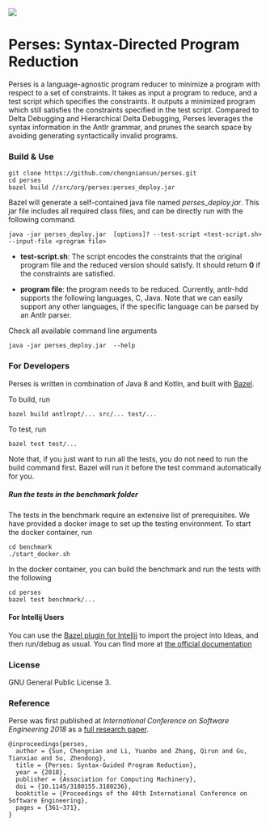 ![](https://github.com/chengniansun/perses/workflows/CI/badge.svg)
 
# Perses: Syntax-Directed Program Reduction

Perses is a language-agnostic program reducer to minimize a program with 
respect to a set of constraints. It takes as input a program to reduce,
and a test script which specifies the constraints.
It outputs a minimized program which still satisfies the constraints specified
in the test script. Compared to Delta Debugging and Hierarchical Delta Debugging,
Perses leverages the syntax information in the Antlr grammar, and prunes the
search space by avoiding generating syntactically invalid programs.


### Build & Use ###

```
git clone https://github.com/chengniansun/perses.git
cd perses
bazel build //src/org/perses:perses_deploy.jar
```

Bazel will generate a self-contained java file named *perses_deploy.jar*.
This jar file includes all required class files, and can be directly run
with the following command.

```
java -jar perses_deploy.jar  [options]? --test-script <test-script.sh> --input-file <program file>
```

* __test-script.sh__:
The script encodes the constraints that the original program file and the reduced version should satisfy. It should return **0** if the constraints are satisfied. 
 
* __program file__: the program needs to be reduced. Currently, antlr-hdd 
supports the following languages, C, Java. Note that we can easily support any other languages, if the specific language can be parsed by an Antlr parser. 



Check all available command line arguments

```
java -jar perses_deploy.jar  --help
```


### For Developers ###

Perses is written in combination of Java 8 and Kotlin, and built with [Bazel](https://bazel.build/). 

To build, run

```
bazel build antlropt/... src/... test/...
```

To test, run

```
bazel test test/...
```

Note that, if you just want to run all the tests, you do not need to run the build command first.
Bazel will run it before the test command automatically for you.

##### Run the tests in the benchmark folder #####

The tests in the benchmark require an extensive list of prerequisites.
We have provided a docker image to set up the testing environment. To start
the docker container, run

```shell
cd benchmark
./start_docker.sh
``` 

In the docker container, you can build the benchmark and run the tests with the following

```shell
cd perses
bazel test benchmark/...
```

#### For Intellij Users ####

You can use the [Bazel plugin for Intellij](https://plugins.jetbrains.com/plugin/8609-bazel/) to import the project into Ideas, 
and then run/debug as usual. You can find more at [the official documentation](https://ij.bazel.build/docs/bazel-plugin.html)

### License ###
GNU General Public License 3.

### Reference ###
Perse was first published at *International Conference on Software Engineering 2018* as a [full research paper](https://dl.acm.org/doi/10.1145/3180155.3180236).
```
@inproceedings{perses,
  author = {Sun, Chengnian and Li, Yuanbo and Zhang, Qirun and Gu, Tianxiao and Su, Zhendong},
  title = {Perses: Syntax-Guided Program Reduction},
  year = {2018},
  publisher = {Association for Computing Machinery},
  doi = {10.1145/3180155.3180236},
  booktitle = {Proceedings of the 40th International Conference on Software Engineering},
  pages = {361–371},
}
```
